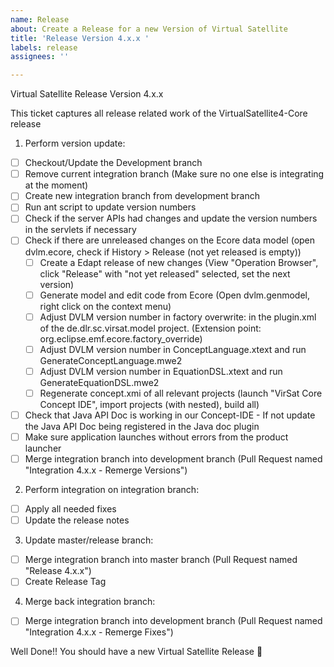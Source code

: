 ```yaml
---
name: Release
about: Create a Release for a new Version of Virtual Satellite
title: 'Release Version 4.x.x '
labels: release
assignees: ''

---
```


Virtual Satellite Release Version 4.x.x

This ticket captures all release related work of the VirtualSatellite4-Core release

1. Perform version update:
- [ ] Checkout/Update the Development branch
- [ ] Remove current integration branch (Make sure no one else is integrating at the moment) 
- [ ] Create new integration branch from development branch
- [ ] Run ant script to update version numbers
- [ ] Check if the server APIs had changes and update the version numbers in the servlets if necessary
- [ ] Check if there are unreleased changes on the Ecore data model (open dvlm.ecore, check if History > Release (not yet released is empty))
  - [ ] Create a Edapt release of new changes (View "Operation Browser", click "Release" with "not yet released" selected, set the next version)
  - [ ] Generate model and edit code from Ecore (Open dvlm.genmodel, right click on the context menu)
  - [ ] Adjust DVLM version number in factory overwrite: in the plugin.xml of the de.dlr.sc.virsat.model project. (Extension point: org.eclipse.emf.ecore.factory_override)
  - [ ] Adjust DVLM version number in ConceptLanguage.xtext and run GenerateConceptLanguage.mwe2 
  - [ ] Adjust DVLM version number in EquationDSL.xtext and run GenerateEquationDSL.mwe2
  - [ ] Regenerate concept.xmi of all relevant projects (launch "VirSat Core Concept IDE", import projects (with nested), build all)
- [ ] Check that Java API Doc is working in our Concept-IDE - If not update the Java API Doc being registered in the Java doc plugin
- [ ] Make sure application launches without errors from the product launcher
- [ ] Merge integration branch into development branch (Pull Request named "Integration 4.x.x - Remerge Versions")

2. Perform integration on integration branch:
- [ ] Apply all needed fixes
- [ ] Update the release notes

3. Update master/release branch:
- [ ] Merge integration branch into master branch (Pull Request named "Release 4.x.x")
- [ ] Create Release Tag
 
4. Merge back integration branch:
- [ ] Merge integration branch into development branch (Pull Request named "Integration 4.x.x - Remerge Fixes")
 
Well Done!! You should have a new Virtual Satellite Release :rocket:

